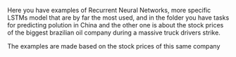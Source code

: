Here you have examples of Recurrent Neural Networks, more specific LSTMs model that are by far the most used, and in the folder you have tasks for predicting polution in China
and the other one is about the stock prices of the biggest brazilian oil company during a massive truck drivers strike.

The examples are made based on the stock prices of this same company
